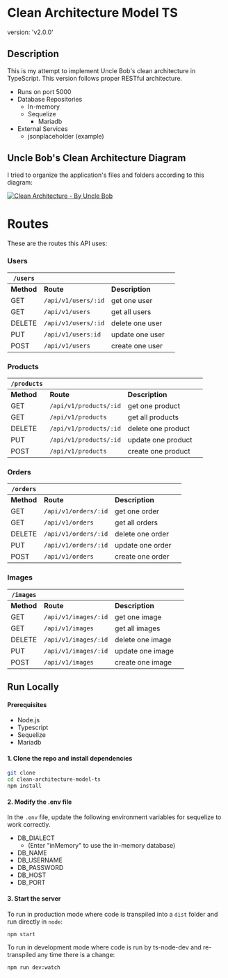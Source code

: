 # Clean Architecture Model TS

version: 'v2.0.0'

## Description
This is my attempt to implement Uncle Bob's clean architecture in TypeScript. This version follows proper RESTful architecture.
* Runs on port 5000
* Database Repositories
    * In-memory
    * Sequelize
        * Mariadb 
* External Services
    * jsonplaceholder (example)


## Uncle Bob's Clean Architecture Diagram

I tried to organize the application's files and folders according to this diagram:

[![Clean Architecture - By Uncle Bob](https://bl3302files.storage.live.com/y4mW9gccE03kr2tBTyqM-5NVT6uzZK0XZJpZff4jeKZIAJXRTN72oziMhtO1B8wv1NO0nQvCv9oGe5PRlH1OdRVSxGIBF0n5txGYQVP-eQs1wpFDb8WJICZ981zO2XC3Ho5_38QQOoDtn0qMUIy_3jEWyQ8iyS9JkNPJd2VuuzWFwwBFw7BC8zUNy2q7mRJRSDa?width=668&height=491)](https://blog.cleancoder.com/uncle-bob/2012/08/13/the-clean-architecture.html)

# Routes

These are the routes this API uses:

### Users

|`/users`||||
|-|-|-|-|
|**Method**|**Route**|**Description**|
|GET|`/api/v1/users/:id`|get one user|
|GET|`/api/v1/users`|get all users|
|DELETE|`/api/v1/users/:id`|delete one user|
|PUT|`/api/v1/users:id`|update one user|
|POST|`/api/v1/users`|create one user|

### Products

|`/products`||||
|-|-|-|-|
|**Method**|**Route**|**Description**|
|GET|`/api/v1/products/:id`|get one product|
|GET|`/api/v1/products`|get all products|
|DELETE|`/api/v1/products/:id`|delete one product|
|PUT|`/api/v1/products/:id`|update one product|
|POST|`/api/v1/products`|create one product|

### Orders

|`/orders`||||
|-|-|-|-|
|**Method**|**Route**|**Description**|
|GET|`/api/v1/orders/:id`|get one order|
|GET|`/api/v1/orders`|get all orders|
|DELETE|`/api/v1/orders/:id`|delete one order|
|PUT|`/api/v1/orders/:id`|update one order|
|POST|`/api/v1/orders`|create one order|

### Images

|`/images`||||
|-|-|-|-|
|**Method**|**Route**|**Description**|
|GET|`/api/v1/images/:id`|get one image|
|GET|`/api/v1/images`|get all images|
|DELETE|`/api/v1/images/:id`|delete one image|
|PUT|`/api/v1/images/:id`|update one image|
|POST|`/api/v1/images`|create one image|

## Run Locally

#### Prerequisites
* Node.js
* Typescript
* Sequelize
* Mariadb


#### 1. Clone the repo and install dependencies
```bash
git clone 
cd clean-architecture-model-ts
npm install
```

#### 2. Modify the .env file
In the `.env` file, update the following environment variables for sequelize to work correctly.

* DB_DIALECT
    * (Enter "inMemory" to use the in-memory database)
* DB_NAME
* DB_USERNAME
* DB_PASSWORD
* DB_HOST
* DB_PORT

#### 3. Start the server
To run in production mode where code is transpiled into a `dist` folder and run directly in `node`:
```bash
npm start
```

To run in development mode where code is run by ts-node-dev and re-transpiled any time there is a change:
```bash
npm run dev:watch
```

